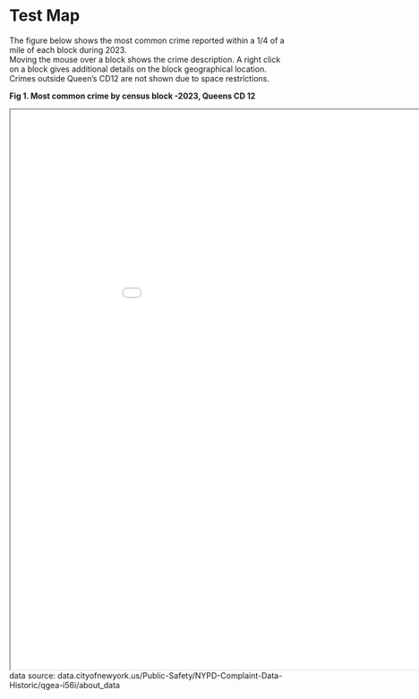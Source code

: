 # Test Map 
The figure below shows the most common crime reported within a 1/4 of a mile of each block during 2023. <br>
Moving the mouse over a block shows the crime description. A right click on a block gives additional details on the block geographical location. <br>
Crimes outside Queen’s CD12 are not shown due to space restrictions. <br>

**Fig 1. Most common crime by census block -2023,  Queens CD 12** <br>
<iframe src="test_map3.html" height="1000" width="1000"></iframe> <br>
data source: data.cityofnewyork.us/Public-Safety/NYPD-Complaint-Data-Historic/qgea-i56i/about_data
